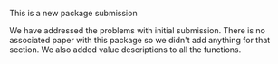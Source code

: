 This is a new package submission

We have addressed the problems with initial submission. There is no associated paper with this package so we didn't add anything for that section. We also added value descriptions to all the functions.
